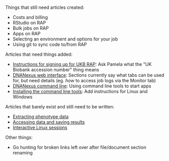 Things that still need articles created:
* Costs and billing
* RStudio on RAP
* Bulk jobs on RAP
* Apps on RAP
* Selecting an environment and options for your job
* Using git to sync code to/from RAP

Articles that need things added:
* [Instructions for signing up for UKB RAP](01-Instructions-for-signing-up-for-UKB-RAP.md): Ask Pamela what the "UK Biobank accession number" thing means
* [DNANexus web interface](03a-DNANexus-web-interface.md): Sections currently say what tabs can be used for, but need details (eg. *how* to access job logs via the Monitor tab)
* [DNANexus command line](03b-DNANexus-command-line.md): Using command line tools to start apps
* [Installing the command line tools](Installing-the-command-line-tools.md): Add instructions for Linux and Windows

Articles that barely exist and still need to be written:
* [Extracting phenotype data](04-Extracting-phenotype-data.md)
* [Accessing data and saving results](05-Accessing-data-and-saving-results.md)
* [Interactive Linux sessions](Interactive-Linux-sessions.md)

Other things:
* Go hunting for broken links left over after file/document section renaming
